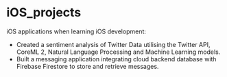 # iOS_projects
iOS applications when learning iOS development:

- Created a sentiment analysis of Twitter Data utilising the Twitter API, CoreML 2, Natural Language Processing and Machine Learning models.  
- Built a messaging application integrating cloud backend database with Firebase Firestore to store and retrieve messages.

